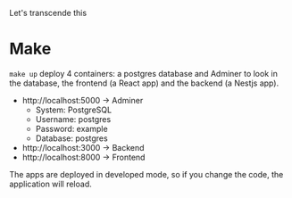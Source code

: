 Let's transcende this

# Make
`make up` deploy 4 containers: a postgres database and Adminer to look in the database, the frontend (a React app) and the backend (a Nestjs app).

- http://localhost:5000 -> Adminer
	+ System: PostgreSQL
	+ Username: postgres
	+ Password: example
	+ Database: postgres
- http://localhost:3000 -> Backend
- http://localhost:8000 -> Frontend

The apps are deployed in developed mode, so if you change the code, the application will reload.
